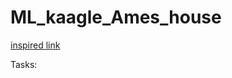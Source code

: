 # ML_kaagle_Ames_house

[inspired link](https://towardsdatascience.com/how-to-structure-a-data-science-project-for-readability-and-transparency-360c6716800)

Tasks:
